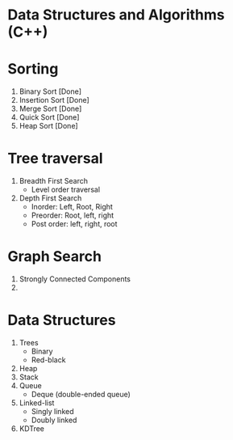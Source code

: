 # Data Structures and Algorithms (C++)

# Sorting
1. Binary Sort [Done]
2. Insertion Sort [Done]
3. Merge Sort [Done]
4. Quick Sort [Done]
5. Heap Sort [Done]

# Tree traversal
1. Breadth First Search
    - Level order traversal
2. Depth First Search
    - Inorder: Left, Root, Right
    - Preorder: Root, left, right
    - Post order: left, right, root


# Graph Search
1. Strongly Connected Components
2. 

# Data Structures
1. Trees
    - Binary
    - Red-black
2. Heap 
3. Stack
4. Queue
    - Deque (double-ended queue)
5. Linked-list
    - Singly linked
    - Doubly linked
6. KDTree